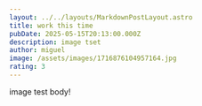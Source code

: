 ```yaml
---
layout: ../../layouts/MarkdownPostLayout.astro
title: work this time
pubDate: 2025-05-15T20:13:00.000Z
description: image tset
author: miguel
image: /assets/images/1716876104957164.jpg
rating: 3
---
```

image test body!
